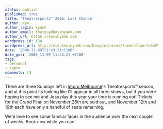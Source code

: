 ```yaml
---
status: publish
published: true
title: 'Theatresports™ 2006: Last Chance'
author: Kev
author_login: kyank
author_email: thatguy@kevinyank.com
author_url: https://kevinyank.com
wordpress_id: 134
wordpress_url: http://old.kevinyank.com/blog/archives/theatresports%e2%84%a2-2006-last-chance/
date: '2006-11-09T21:43:21+1100'
date_gmt: '2006-11-09 11:43:21 +1100'
tags:
- personal
- impro
comments: []
---
```

<p>There are three Sundays left in <a href="http://www.impromelbourne.com.au/">Impro Melbourne</a>'s Theatresports™ season, and at this point its looking like I'll appear in all three shows, but if you were hoping to see me and Jess play this year your time is running out! Tickets for the Grand Final on November 26th are sold out, and November 12th and 19th each have only a handful of seats remaining.</p>
<p>We'd love to see some familiar faces in the audience over the next couple of weeks. Book now while you can!</p>
